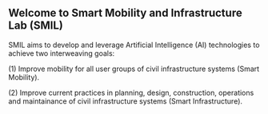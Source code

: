 ## Welcome to Smart Mobility and Infrastructure Lab (SMIL)

SMIL aims to develop and leverage Artificial Intelligence (AI) technologies to achieve two interweaving goals:

(1) Improve mobility for all user groups of civil infrastructure systems (Smart Mobility). 

(2) Improve current practices in planning, design, construction, operations and maintainance of civil infrastructure systems (Smart Infrastructure). 

